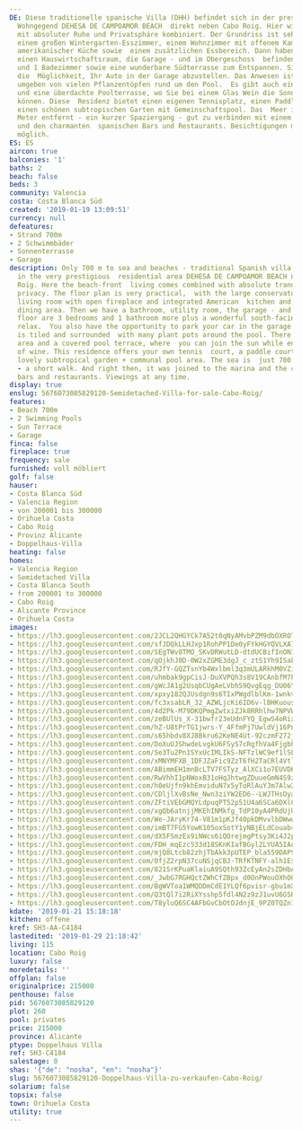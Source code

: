 ```yaml
---
DE: Diese traditionelle spanische Villa (DHH) befindet sich in der prestigeträchtigen
  Wohngegend DEHESA DE CAMPOAMOR BEACH  direkt neben Cabo Roig. Hier wird das Strandleben
  mit absoluter Ruhe und Privatsphäre kombiniert. Der Grundriss ist sehr praktisch,  mit
  einem großen Wintergarten-Esszimmer, einem Wohnzimmer mit offenem Kamin und integrierter
  amerikanischer Küche sowie  einem zusätzlichen Essbereich. Dann haben wir ein Badezimmer,
  einen Hauswirtschaftsraum, die Garage - und im Obergeschoss  befinden sich 3 Schlafzimmer
  und 1 Badezimmer sowie eine wunderbare Südterrasse zum Entspannen. Sie haben auch
  die  Möglichkeit, Ihr Auto in der Garage abzustellen. Das Anwesen ist gefliest und
  umgeben von vielen Pflanzentöpfen rund um den Pool.  Es gibt auch einen Grillplatz
  und eine überdachte Poolterrasse, wo Sie bei einem Glas Wein die Sonne genießen
  können. Diese  Residenz bietet einen eigenen Tennisplatz, einen Paddle-Platz und
  einen schönen subtropischen Garten mit Gemeinschaftspool. Das  Meer ist nur 700
  Meter entfernt - ein kurzer Spaziergang - gut zu verbinden mit einem Besuch im Jachthafen
  und den charmanten  spanischen Bars und Restaurants. Besichtigungen mit uns jederzeit
  möglich.
ES: ES
aircon: true
balconies: '1'
baths: 2
beach: false
beds: 3
community: Valencia
costa: Costa Blanca Süd
created: '2019-01-19 13:09:51'
currency: null
defeatures:
- Strand 700m
- 2 Schwimmbäder
- Sonnenterrasse
- Garage
description: Only 700 m to sea and beaches - traditional Spanish villa is situated
  in the very prestigious  residential area DEHESA DE CAMPOAMOR BEACH next to Cabo
  Roig. Here the beach-front  living comes combined with absolute tranquility and
  privacy. The floor plan is very practical,  with the large conservatory dining room,
  living room with open fireplace and integrated American  kitchen and additional
  dining area. Then we have a bathroom, utility room, the garage - and on the  upper
  floor are 3 bedrooms and 1 bathroom more plus a wonderful south-facing terrace to
  relax.  You also have the opportunity to park your car in the garage. The property
  is tiled and surrounded  with many plant pots around the pool. There is also a BBQ
  area and a covered pool terrace, where  you can join the sun while enjoying a glass
  of wine. This residence offers your own tennis  court, a paddle court and also a
  lovely subtropical garden + communal pool area. The sea is  just 700 meters away
  - a short walk. And right then, it was joined to the marina and the charming  Spanish
  bars and restaurants. Viewings at any time.
display: true
enslug: 5676073085829120-Semidetached-Villa-for-sale-Cabo-Roig/
features:
- Beach 700m
- 2 Swimming Pools
- Sun Terrace
- Garage
finca: false
fireplace: true
frequency: sale
furnished: voll möbliert
golf: false
hauser:
- Costa Blanca Süd
- Valencia Region
- von 200001 bis 300000
- Orihuela Costa
- Cabo Roig
- Provinz Alicante
- Doppelhaus-Villa
heating: false
homes:
- Valencia Region
- Semidetached Villa
- Costa Blanca South
- from 200001 to 300000
- Cabo Roig
- Alicante Province
- Orihuela Costa
images:
- https://lh3.googleusercontent.com/2JCL2QHGYCk7A52t0qNyAMvbPZM9dbOXROTQG_CTvo3Q2jSf3-I1RfUeRR63usQ4Clxxs8oOdMdg4Pt29Mj8=w640-rj-e30-l100
- https://lh3.googleusercontent.com/sfJDQkLLHJxp1RohPP1De0yFYkHGYQVLXA7X-qTlFX7A0V9dPlTbyecdMOnzT8PWvZ07j4DMOoqkdkcRcepAzQ=w640-rj-e30-l100
- https://lh3.googleusercontent.com/SEgTWv8TMO_SKvDRWutLD-dtdUCBifInONIDW4GMcsVFy6nqFaLhjG3u-k9_Dy1FTlADtge81LltOh6qSEc=w640-rj-e30-l100
- https://lh3.googleusercontent.com/qOjkhJ0D-0W2xZGME3dgJ_c_ztS1Yh9ISabkPJ15VPJYA_GGO2qXrB2rQZzMfs57IpSATYEWnd3TtwN7ua8T=w640-rj-e30-l100
- https://lh3.googleusercontent.com/RJfY-GQZTsnYb4Wxlbml3q3mULARkhM0VZi2nzRKMH3ddf8PBnShCqeqodfRMwzd268h7ehuex2VZG2v3dmr=w640-rj-e30-l100
- https://lh3.googleusercontent.com/uhmbak9gpCisJ-DuXVPQh3s8V19CAnbfM7h2p95GQaiOZLC4BMfnj9rQlJtVP5jgL2360Q538riUDdfVqm92og=w640-rj-e30-l100
- https://lh3.googleusercontent.com/gWcJA1g2UsqbCUgAeLVbhS9QvgEqg_DU06YVN7wdFSbNTPE7e_QozG42--k0mj4YZyy9oflYohU7nX4CN35N=w640-rj-e30-l100
- https://lh3.googleusercontent.com/xpxy182QJUsdgn9s6TIxPWgdlblKm-1wnkvApG2psgND_pNUMJh0aSoHKKKNIqIgCMOzqtX-XMyIBuPre72Y=w640-rj-e30-l100
- https://lh3.googleusercontent.com/fc3xsabLR_32_AZWLjcKi6ID6v-lBHKuousmgGHCP6CukAmio-nexa9TnOPjonDujnTqZVwqae1EP0k_ZcLs=w640-rj-e30-l100
- https://lh3.googleusercontent.com/4d2Pk-M79DKQPmgZwtxiZJk8RRhlhw7NPVWgDtADOMbo1Mf9mOTWnsxm1-bfEdrBaUWmcfpA4zTi0DRRxAs=w640-rj-e30-l100
- https://lh3.googleusercontent.com/zeBUlUs_X-31bwfr23eUdnFYQ_EgwS4oRixVZXUtfHyGf9LHDAvwdof0qQA6i6xNwK2kJtQGCieomVBpUbm0=w640-rj-e30-l100
- https://lh3.googleusercontent.com/hZ-U8tPrTG1jwrs-Y_4FfmPj7UwldVj16PnWggQbB8GiCmF8qEKqO49FiymE0ZlWf3UjIIFBJ8xYqYeRhvg=w640-rj-e30-l100
- https://lh3.googleusercontent.com/s65hbdv8XJ8Bkru62KeNE4Ut-92czmF272jEu4AWkAn4U3ELfIYHsIzvmoPn-6XDD_u63T0INrwiDisIPxI=w640-rj-e30-l100
- https://lh3.googleusercontent.com/DoXuUJShwdeLvgkU6FSyS7cRgfhVa4FjgbhaL7PJyjSFkNAP-qvWd7h-bGGKk9xSjn0zVVLaTBTVJPxmzdIS=w640-rj-e30-l100
- https://lh3.googleusercontent.com/Se3Tu2Pn1SYxUcIMLIkS-NFTzlWC9ef1lSLcyP1cFto00bQzh5BQ7C16B0oCPNaARoAcpIjIVowjpsD5Bg8K8Q=w640-rj-e30-l100
- https://lh3.googleusercontent.com/xMNYMFXB_1DFJZaFic9ZzT6fH2TaCRl4VtlnWKshc_3T_5Y4Wv-ASpYkTEIz9wOsqmzGsxM8lEf9WAsk9tmBjg=w640-rj-e30-l100
- https://lh3.googleusercontent.com/ABimmEH1mnBcLTV7FSTyz_AlXCi1o7EUVDKGovzupYRMq0ruR8hZ2MURMS7UmTnFcMdbCyi2iIym-3RFtRkY=w640-rj-e30-l100
- https://lh3.googleusercontent.com/RwVhhI1pNWoxB31oHqJhtwgZDuueGmN4S9zFKbUBqA_SrszKPAff-WWz9BVZZPvGhGaoCfLgmhGuLVcqL5UD=w640-rj-e30-l100
- https://lh3.googleusercontent.com/h0eUjfn9khEmviduN7x5yToRlAuYJm7Alw2l9UDSiSk9d7s3N8-czCvEkF5ProUtfR_QMpgNgLlBmOfIPSNl=w640-rj-e30-l100
- https://lh3.googleusercontent.com/CDljlXvBsNe_Nwn3ziYW2ED6--LWJTHsOyaO5-oKEsB7JsRBBiiMExWqSROlj9tD_SQDjfq5nvUs3nu-gEvX=w640-rj-e30-l100
- https://lh3.googleusercontent.com/ZFtiVEbGMQYLdpuqPT52p51U4a6SCa6DXl0fjX14S_biHOq7UKduQoWIpExJy2QGCRwPVj4ZX7s7BT9Xs18W=w640-rj-e30-l100
- https://lh3.googleusercontent.com/xgQb6atnjjMKEhINMkfg_TdP10yA4PRdUjUd17R1ipqsIMyScPADIpZU6t2xFtH5omz5JllmEjTSTAtrC-q1bQ=w640-rj-e30-l100
- https://lh3.googleusercontent.com/We-JAryKr74-V81m1pKJf40pkDMvvlbDWwwgmg2xOSgrvaAhB_pJQxTplE_cKngyxZQXOJLoo8j6YmjT0R1u=w640-rj-e30-l100
- https://lh3.googleusercontent.com/imBT7FG5YowK105oxSotY1yNBjELdCouab4P-yZH8LvXMG5ufpytzIiDXqa_P_XXVKisWeJe-HngxdnVQhgYZg=w640-rj-e30-l100
- https://lh3.googleusercontent.com/dX5FSmzEx9iNWcs6iQOrejmgPtsy3Ki4J2pMZtI7F2QP1KELtowAbGD-_dESZU4bS32jQiQakEu871ZicmQ=w640-rj-e30-l100
- https://lh3.googleusercontent.com/FDH_mqEzc533d18SKnKIafBGylZLYUA5IAoSH1xPGPr3YayQHCQ9P1hjSDL93rjBbofkylt9qwonNMDDLzt4=w640-rj-e30-l100
- https://lh3.googleusercontent.com/mjQ8Ltcb82zhjTbAkk3pUTEP_bla559DAP9ZrXumXjberfW7fSe1ID2gRFyiJ35-b7A6QSSDzgyp1MbMIAAe=w640-rj-e30-l100
- https://lh3.googleusercontent.com/0fjZ2rpN37cuNSjqCBJ-TRfKTNFY-alh1ExT5_0g37SzelAbx4FoOqpg0yFvJn0eMtmZORKIcEAIqp9_Ndg=w640-rj-e30-l100
- https://lh3.googleusercontent.com/821SrKPuaKlaiuA9SQth93ZcEyAn2sZDHbADey23LmxhYQsJxHTut-cjR8y4vsEsb6S_l_G3igN1txPIthgR=w640-rj-e30-l100
- https://lh3.googleusercontent.com/_JwbG7RGHQctZWhCfZBpx_d0OnPWouOXhOOAeaR8gkWmFmWlm6-clc4Mtm1vp0YOTIvGYzNbZKslZyzaQcdoFA=w640-rj-e30-l100
- https://lh3.googleusercontent.com/BgWVToa1WMQDDmCdE1YLQf6pvisr-gbu1mXz-D72MZu2PSNZMafw397i7Au-jGGUcbGwE7_Vel9F-VeuERg=w640-rj-e30-l100
- https://lh3.googleusercontent.com/Q3tQl7i2RiXYsshp5fdl4N2z9zJ1uvU6GSKEwePZeg0iZoGs59KKLttzvet94C0f4xJAGie73JlFmwfJmWjY=w640-rj-e30-l100
- https://lh3.googleusercontent.com/T8yluQ6SC4AFbGvCbOtOJdnjE_9PZ0TQZn1aHmoo0PktDVBs8AEGDnud8Tx4TNOQMxL0jgWQT7YPqMewQTBqZw=w640-rj-e30-l100
kdate: '2019-01-21 15:18:18'
kitchen: offene
kref: SH3-AA-C4184
lastedited: '2019-01-29 21:18:42'
living: 115
location: Cabo Roig
luxury: false
moredetails: ''
offplan: false
originalprice: 215000
penthouse: false
pid: 5676073085829120
plot: 260
pool: privates
price: 215000
province: Alicante
ptype: Doppelhaus Villa
ref: SH3-C4184
salestage: 0
shas: '{"de": "nosha", "en": "nosha"}'
slug: 5676073085829120-Doppelhaus-Villa-zu-verkaufen-Cabo-Roig/
solarium: false
topsix: false
town: Orihuela Costa
utility: true
---
```

